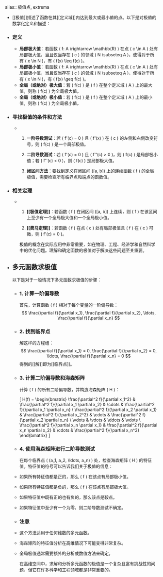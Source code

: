 alias:: 极值点, extrema

- [[极值]]描述了函数在其[[定义域]]内达到最大或最小值的点。以下是对极值的数学化定义和描述：
- ### 定义
	- **局部极大值**：若函数 \( f: A \rightarrow \mathbb{R} \) 在点 \( c \in A \) 处有局部极大值，当且仅当存在 \( c \) 的邻域 \( N \subseteq A \)，使得对于所有 \( x \in N \)，有 \( f(x) \leq f(c) \)。
	- **局部极小值**：若函数 \( f: A \rightarrow \mathbb{R} \) 在点 \( c \in A \) 处有局部极小值，当且仅当存在 \( c \) 的邻域 \( N \subseteq A \)，使得对于所有 \( x \in N \)，有 \( f(x) \geq f(c) \)。
	- **全局（或绝对）极大值**：若 \( f(c) \) 是 \( f \) 在整个定义域 \( A \) 上的最大值，则称 \( f(c) \) 为全局极大值。
	- **全局（或绝对）极小值**：若 \( f(c) \) 是 \( f \) 在整个定义域 \( A \) 上的最小值，则称 \( f(c) \) 为全局极小值。
- ### 寻找极值的条件和方法
	- 1. **一阶导数测试**：若 \( f'(c) = 0 \) 且 \( f'(x) \) 在 \( c \) 的左侧和右侧改变符号，则 \( f(c) \) 是一个局部极值。
	  
	  2. **二阶导数测试**：若 \( f'(c) = 0 \) 且 \( f''(c) > 0 \)，则 \( f(c) \) 是局部极小值；若 \( f''(c) < 0 \)，则 \( f(c) \) 是局部极大值。
	  
	  3. **闭区间方法**：要找到定义在闭区间 \([a, b]\) 上的连续函数 \( f \) 的全局极值，需要检查所有临界点和端点的函数值。
- ### 相关定理
	- 1. **[[极值定理]]**：若函数 \( f \) 在闭区间 \([a, b]\) 上连续，则 \( f \) 在该区间上至少有一个全局极大值和一个全局极小值。
	  
	  2. **[[费马定理]]**：若函数 \( f \) 在点 \( c \) 处有局部极值且 \( f \) 在 \( c \) 可微，则 \( f'(c) = 0 \)。
	  
	  极值的概念在实际应用中非常重要，如在物理、工程、经济学和自然科学中的优化问题。理解和确定函数的极值对于解决这些问题至关重要。
- ## 多元函数求极值
  以下是对于一般情况下多元函数求极值的步骤：
	- ### 1. 计算一阶偏导数
	  首先，计算函数 \( f \) 相对于每个变量的一阶偏导数：
	  $$ \frac{\partial f}{\partial x_1}, \frac{\partial f}{\partial x_2}, \ldots, \frac{\partial f}{\partial x_n} $$
	- ### 2. 找到临界点
	  解这样的方程组：
	  $$ \frac{\partial f}{\partial x_1} = 0, \frac{\partial f}{\partial x_2} = 0, \ldots, \frac{\partial f}{\partial x_n} = 0 $$
	  得到的[[解]]即为[[临界点]]。
	- ### 3. 计算二阶偏导数和海森矩阵
	  
	  计算 \( f \) 的所有二阶偏导数，并构造海森矩阵 \( H \)：
	  
	  \[ H(f) = \begin{bmatrix}
	  \frac{\partial^2 f}{\partial x_1^2} & \frac{\partial^2 f}{\partial x_1 \partial x_2} & \cdots & \frac{\partial^2 f}{\partial x_1 \partial x_n} \\
	  \frac{\partial^2 f}{\partial x_2 \partial x_1} & \frac{\partial^2 f}{\partial x_2^2} & \cdots & \frac{\partial^2 f}{\partial x_2 \partial x_n} \\
	  \vdots & \vdots & \ddots & \vdots \\
	  \frac{\partial^2 f}{\partial x_n \partial x_1} & \frac{\partial^2 f}{\partial x_n \partial x_2} & \cdots & \frac{\partial^2 f}{\partial x_n^2}
	  \end{bmatrix} \]
	- ### 4. 使用海森矩阵进行二阶导数测试
	  
	  在每个临界点 \( (a_1, a_2, \ldots, a_n) \) 处，检查海森矩阵 \( H \) 的特征值。特征值的符号可以告诉我们关于极值的信息：
	- 如果所有特征值都是正的，那么 \( f \) 在该点有局部极小值。
	- 如果所有特征值都是负的，那么 \( f \) 在该点有局部极大值。
	- 如果特征值中既有正的也有负的，那么该点是鞍点。
	- 如果特征值中至少有一个为零，则二阶导数测试不确定。
	- ### 注意
	- 这个方法适用于任何维数的多元函数。
	- 海森矩阵的特征值分析在高维情况下可能变得非常复杂。
	- 全局极值通常需要额外的分析或数值方法来确定。
	  
	  在高维空间中，求解和分析多元函数的极值是一个复杂且富有挑战性的问题，但它在许多科学和工程领域都是非常重要的。
